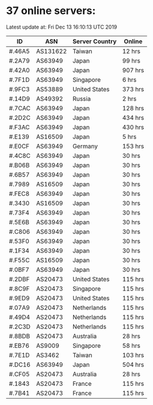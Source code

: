 # 37 online servers:

Latest update at: Fri Dec 13 16:10:13 UTC 2019

| ID | ASN | Server Country | Online |
| -- | --- | -------------- | ------ |
| #.46A5 | AS131622 | Taiwan | 12 hrs |
| #.2A79 | AS63949 | Japan | 99 hrs |
| #.42A0 | AS63949 | Japan | 907 hrs |
| #.7F1D | AS63949 | Singapore | 6 hrs |
| #.9FC3 | AS53889 | United States | 373 hrs |
| #.14D9 | AS49392 | Russia | 2 hrs |
| #.7CAC | AS63949 | Japan | 128 hrs |
| #.2D2C | AS63949 | Japan | 434 hrs |
| #.F3AC | AS63949 | Japan | 430 hrs |
| #.E139 | AS16509 | Japan | 5 hrs |
| #.E0CF | AS63949 | Germany | 153 hrs |
| #.4C8C | AS63949 | Japan | 30 hrs |
| #.B06B | AS63949 | Japan | 30 hrs |
| #.6B57 | AS63949 | Japan | 30 hrs |
| #.7989 | AS16509 | Japan | 30 hrs |
| #.FEC8 | AS63949 | Japan | 30 hrs |
| #.3430 | AS16509 | Japan | 30 hrs |
| #.73F4 | AS63949 | Japan | 30 hrs |
| #.5E6B | AS63949 | Japan | 30 hrs |
| #.C806 | AS63949 | Japan | 30 hrs |
| #.53F0 | AS63949 | Japan | 30 hrs |
| #.1F34 | AS63949 | Japan | 30 hrs |
| #.F55C | AS16509 | Japan | 30 hrs |
| #.0BF7 | AS63949 | Japan | 30 hrs |
| #.2DBF | AS20473 | United States | 115 hrs |
| #.8C9F | AS20473 | Singapore | 115 hrs |
| #.9ED9 | AS20473 | United States | 115 hrs |
| #.07A9 | AS20473 | Netherlands | 115 hrs |
| #.49D4 | AS20473 | Netherlands | 115 hrs |
| #.2C3D | AS20473 | Netherlands | 115 hrs |
| #.8BDB | AS20473 | Australia | 28 hrs |
| #.EB76 | AS9009 | Singapore | 58 hrs |
| #.7E1D | AS3462 | Taiwan | 103 hrs |
| #.DC16 | AS63949 | Japan | 504 hrs |
| #.CF05 | AS20473 | Australia | 28 hrs |
| #.1843 | AS20473 | France | 115 hrs |
| #.7B41 | AS20473 | France | 115 hrs |

